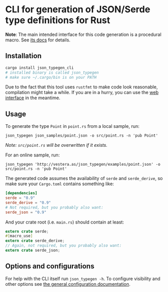 # CLI for generation of JSON/Serde type definitions for Rust

**Note**: The main intended interface for this code generation is a procedural
macro. See [its docs](https://docs.rs/crate/json_typegen) for details.


## Installation

```sh
cargo install json_typegen_cli
# installed binary is called json_typegen
# make sure ~/.cargo/bin is on your PATH
```

Due to the fact that this tool uses `rustfmt` to make code look reasonable,
compilation might take a while. If you are in a hurry, you can use the
[web interface](http://vestera.as/json_typegen/) in the meantime.

## Usage

To generate the type `Point` in `point.rs` from a local sample, run:

```
json_typegen json_samples/point.json -o src/point.rs -n 'pub Point'
```

*Note: `src/point.rs` will be overwritten if it exists.*

For an online sample, run:

```
json_typegen 'http://vestera.as/json_typegen/examples/point.json' -o src/point.rs -n 'pub Point'
```

The generated code assumes the availability of `serde` and `serde_derive`, so
make sure your `Cargo.toml` contains something like:

```toml
[dependencies]
serde = "0.9"
serde_derive = "0.9"
# Not required, but you probably also want:
serde_json = "0.9"
```

And your crate root (i.e. `main.rs`) should contain at least:

```rust
extern crate serde;
#[macro_use]
extern crate serde_derive;
// Again, not required, but you probably also want:
extern crate serde_json;
```

## Options and configurations

For help with the CLI itself run `json_typegen -h`. To configure visibility and
other options see [the general configuration documentation](../CONFIGURATION.md).